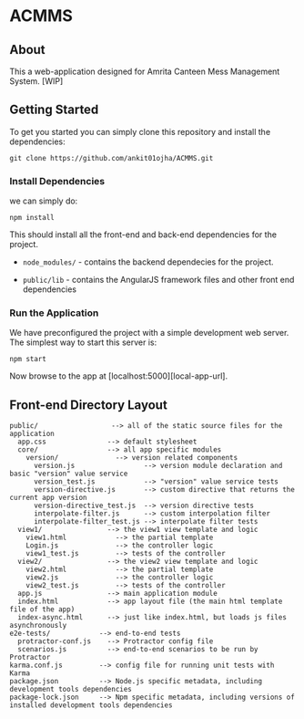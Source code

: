# ACMMS

## About

This a web-application designed for Amrita Canteen Mess Management System. [WIP]

## Getting Started

To get you started you can simply clone this repository and install the dependencies:

```
git clone https://github.com/ankit01ojha/ACMMS.git
```

### Install Dependencies
 
we can simply do:

```
npm install
```
This should install all the front-end and back-end dependencies for the project.

* `node_modules/` - contains the backend dependecies for the project.

* `public/lib` - contains the AngularJS framework files and other front end dependencies

### Run the Application

We have preconfigured the project with a simple development web server. The simplest way to start
this server is:

```
npm start
```

Now browse to the app at [localhost:5000][local-app-url].


## Front-end Directory Layout

```
public/                  --> all of the static source files for the application
  app.css               --> default stylesheet
  core/                 --> all app specific modules
    version/              --> version related components
      version.js                 --> version module declaration and basic "version" value service
      version_test.js            --> "version" value service tests
      version-directive.js       --> custom directive that returns the current app version
      version-directive_test.js  --> version directive tests
      interpolate-filter.js      --> custom interpolation filter
      interpolate-filter_test.js --> interpolate filter tests
  view1/                --> the view1 view template and logic
    view1.html            --> the partial template
    Login.js              --> the controller logic
    view1_test.js         --> tests of the controller
  view2/                --> the view2 view template and logic
    view2.html            --> the partial template
    view2.js              --> the controller logic
    view2_test.js         --> tests of the controller
  app.js                --> main application module
  index.html            --> app layout file (the main html template file of the app)
  index-async.html      --> just like index.html, but loads js files asynchronously
e2e-tests/            --> end-to-end tests
  protractor-conf.js    --> Protractor config file
  scenarios.js          --> end-to-end scenarios to be run by Protractor
karma.conf.js         --> config file for running unit tests with Karma
package.json          --> Node.js specific metadata, including development tools dependencies
package-lock.json     --> Npm specific metadata, including versions of installed development tools dependencies
```


